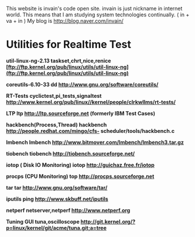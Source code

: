 This website is invain's code open site.
invain is just nickname in internet world.
This means that I am studying system technologies continually.
( in + va + in )
My blog is http://blog.naver.com/invain/

# Utilities for Realtime Test

**util-linux-ng-2.13	taskset,chrt,nice,renice	[ftp://ftp.kernel.org/pub/linux/utils/util-linux-ng](ftp://ftp.kernel.org/pub/linux/utils/util-linux-ng)**

**coreutils-6.10-33	dd	http://www.gnu.org/software/coreutils/**

**RT-Tests	cyclictest,pi\_tests,signaltest	http://www.kernel.org/pub/linux//kernel/people/clrkwllms/rt-tests/**

**LTP	ltp	http://ltp.sourceforge.net (formerly IBM Test Cases)**

**hackbench(Process,Thread)	hackbench	http://people.redhat.com/mingo/cfs-
scheduler/tools/hackbench.c**

**lmbench	lmbench	http://www.bitmover.com/lmbench/lmbench3.tar.gz**

**tiobench	tiobench	http://tiobench.sourceforge.net/**

**iotop ( Disk IO Monitoring)	iotop	http://guichaz.free.fr/iotop**

**procps (CPU Monitoring)	top	http://procps.sourceforge.net**

**tar	tar	http://www.gnu.org/software/tar/**

**iputils	ping	http://www.skbuff.net/iputils**

**netperf	netserver,netperf	http://www.netperf.org**

**Tuning GUI	tuna,oscilloscope	http://git.kernel.org/?p=linux/kernel/git/acme/tuna.git;a=tree**
